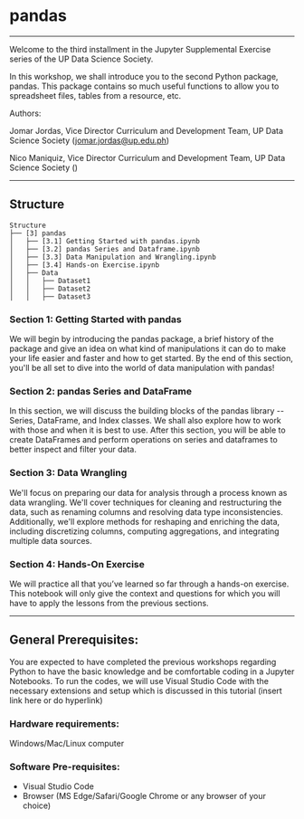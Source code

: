 # pandas
---
Welcome to the third installment in the Jupyter Supplemental Exercise series of the UP Data Science Society. 

In this workshop, we shall introduce you to the second Python package, pandas. This package contains so much useful functions to allow you to spreadsheet files, tables from a resource, etc.

Authors: 

Jomar Jordas, Vice Director Curriculum and Development Team, UP Data Science Society (jomar.jordas@up.edu.ph)

Nico Maniquiz, Vice Director Curriculum and Development Team, UP Data Science Society ()

---

## Structure
```
Structure
├── [3] pandas
│   ├── [3.1] Getting Started with pandas.ipynb
│   ├── [3.2] pandas Series and Dataframe.ipynb
│   ├── [3.3] Data Manipulation and Wrangling.ipynb
│   ├── [3.4] Hands-on Exercise.ipynb
│   ├── Data
│   │   ├── Dataset1
│   │   ├── Dataset2
│   │   ├── Dataset3
```

### Section 1: Getting Started with pandas
We will begin by introducing the pandas package, a brief history of the package and give an idea on what kind of manipulations it can do to make your life easier and faster and how to get started. By the end of this section, you'll be all set to dive into the world of data manipulation with pandas!

### Section 2: pandas Series and DataFrame
In this section, we will discuss the building blocks of the pandas library -- Series, DataFrame, and Index classes. We shall also explore how to work with those and when it is best to use. After this section, you will be able to create DataFrames and perform operations on series and dataframes to better inspect and filter your data.

### Section 3: Data Wrangling
We'll focus on preparing our data for analysis through a process known as data wrangling. We'll cover techniques for cleaning and restructuring the data, such as renaming columns and resolving data type inconsistencies. Additionally, we'll explore methods for reshaping and enriching the data, including discretizing columns, computing aggregations, and integrating multiple data sources.

### Section 4: Hands-On Exercise
We will practice all that you’ve learned so far through a hands-on exercise. This notebook will only give the context and questions for which you will have to apply the lessons from the previous sections.

---

## General Prerequisites:
You are expected to have completed the previous workshops regarding Python to have the basic knowledge and be comfortable coding in a Jupyter Notebooks. To run the codes, we will use Visual Studio Code with the necessary extensions and setup which is discussed in this tutorial (insert link here or do hyperlink)

### Hardware requirements: 
Windows/Mac/Linux computer

### Software Pre-requisites:
* Visual Studio Code
* Browser (MS Edge/Safari/Google Chrome or any browser of your choice)

